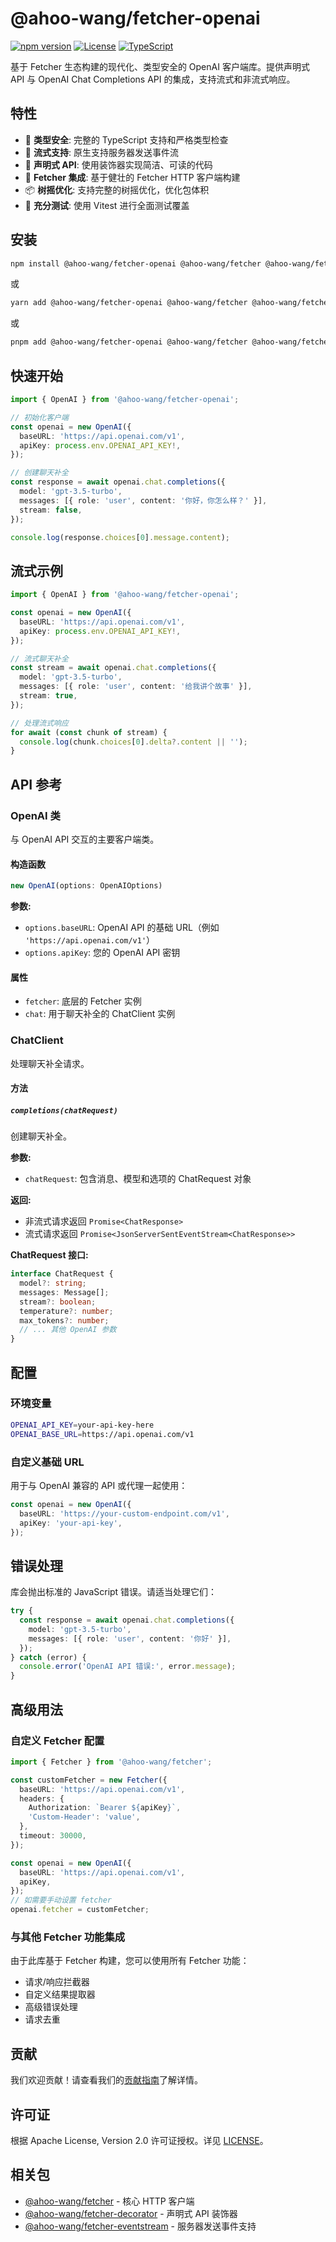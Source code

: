 # @ahoo-wang/fetcher-openai

[![npm version](https://img.shields.io/npm/v/@ahoo-wang/fetcher-openai.svg)](https://www.npmjs.com/package/@ahoo-wang/fetcher-openai)
[![License](https://img.shields.io/badge/License-Apache%202.0-blue.svg)](https://opensource.org/licenses/Apache-2.0)
[![TypeScript](https://img.shields.io/badge/TypeScript-5.0+-blue.svg)](https://www.typescriptlang.org/)

基于 Fetcher 生态构建的现代化、类型安全的 OpenAI 客户端库。提供声明式 API 与 OpenAI Chat Completions API 的集成，支持流式和非流式响应。

## 特性

- 🚀 **类型安全**: 完整的 TypeScript 支持和严格类型检查
- 📡 **流式支持**: 原生支持服务器发送事件流
- 🎯 **声明式 API**: 使用装饰器实现简洁、可读的代码
- 🔧 **Fetcher 集成**: 基于健壮的 Fetcher HTTP 客户端构建
- 📦 **树摇优化**: 支持完整的树摇优化，优化包体积
- 🧪 **充分测试**: 使用 Vitest 进行全面测试覆盖

## 安装

```bash
npm install @ahoo-wang/fetcher-openai @ahoo-wang/fetcher @ahoo-wang/fetcher-decorator @ahoo-wang/fetcher-eventstream
```

或

```bash
yarn add @ahoo-wang/fetcher-openai @ahoo-wang/fetcher @ahoo-wang/fetcher-decorator @ahoo-wang/fetcher-eventstream
```

或

```bash
pnpm add @ahoo-wang/fetcher-openai @ahoo-wang/fetcher @ahoo-wang/fetcher-decorator @ahoo-wang/fetcher-eventstream
```

## 快速开始

```typescript
import { OpenAI } from '@ahoo-wang/fetcher-openai';

// 初始化客户端
const openai = new OpenAI({
  baseURL: 'https://api.openai.com/v1',
  apiKey: process.env.OPENAI_API_KEY!,
});

// 创建聊天补全
const response = await openai.chat.completions({
  model: 'gpt-3.5-turbo',
  messages: [{ role: 'user', content: '你好，你怎么样？' }],
  stream: false,
});

console.log(response.choices[0].message.content);
```

## 流式示例

```typescript
import { OpenAI } from '@ahoo-wang/fetcher-openai';

const openai = new OpenAI({
  baseURL: 'https://api.openai.com/v1',
  apiKey: process.env.OPENAI_API_KEY!,
});

// 流式聊天补全
const stream = await openai.chat.completions({
  model: 'gpt-3.5-turbo',
  messages: [{ role: 'user', content: '给我讲个故事' }],
  stream: true,
});

// 处理流式响应
for await (const chunk of stream) {
  console.log(chunk.choices[0].delta?.content || '');
}
```

## API 参考

### OpenAI 类

与 OpenAI API 交互的主要客户端类。

#### 构造函数

```typescript
new OpenAI(options: OpenAIOptions)
```

**参数:**

- `options.baseURL`: OpenAI API 的基础 URL（例如 `'https://api.openai.com/v1'`）
- `options.apiKey`: 您的 OpenAI API 密钥

#### 属性

- `fetcher`: 底层的 Fetcher 实例
- `chat`: 用于聊天补全的 ChatClient 实例

### ChatClient

处理聊天补全请求。

#### 方法

##### `completions(chatRequest)`

创建聊天补全。

**参数:**

- `chatRequest`: 包含消息、模型和选项的 ChatRequest 对象

**返回:**

- 非流式请求返回 `Promise<ChatResponse>`
- 流式请求返回 `Promise<JsonServerSentEventStream<ChatResponse>>`

**ChatRequest 接口:**

```typescript
interface ChatRequest {
  model?: string;
  messages: Message[];
  stream?: boolean;
  temperature?: number;
  max_tokens?: number;
  // ... 其他 OpenAI 参数
}
```

## 配置

### 环境变量

```bash
OPENAI_API_KEY=your-api-key-here
OPENAI_BASE_URL=https://api.openai.com/v1
```

### 自定义基础 URL

用于与 OpenAI 兼容的 API 或代理一起使用：

```typescript
const openai = new OpenAI({
  baseURL: 'https://your-custom-endpoint.com/v1',
  apiKey: 'your-api-key',
});
```

## 错误处理

库会抛出标准的 JavaScript 错误。请适当处理它们：

```typescript
try {
  const response = await openai.chat.completions({
    model: 'gpt-3.5-turbo',
    messages: [{ role: 'user', content: '你好' }],
  });
} catch (error) {
  console.error('OpenAI API 错误:', error.message);
}
```

## 高级用法

### 自定义 Fetcher 配置

```typescript
import { Fetcher } from '@ahoo-wang/fetcher';

const customFetcher = new Fetcher({
  baseURL: 'https://api.openai.com/v1',
  headers: {
    Authorization: `Bearer ${apiKey}`,
    'Custom-Header': 'value',
  },
  timeout: 30000,
});

const openai = new OpenAI({
  baseURL: 'https://api.openai.com/v1',
  apiKey,
});
// 如需要手动设置 fetcher
openai.fetcher = customFetcher;
```

### 与其他 Fetcher 功能集成

由于此库基于 Fetcher 构建，您可以使用所有 Fetcher 功能：

- 请求/响应拦截器
- 自定义结果提取器
- 高级错误处理
- 请求去重

## 贡献

我们欢迎贡献！请查看我们的[贡献指南](../../CONTRIBUTING.md)了解详情。

## 许可证

根据 Apache License, Version 2.0 许可证授权。详见 [LICENSE](../../LICENSE)。

## 相关包

- [@ahoo-wang/fetcher](https://github.com/Ahoo-Wang/fetcher/tree/master/packages/fetcher) - 核心 HTTP 客户端
- [@ahoo-wang/fetcher-decorator](https://github.com/Ahoo-Wang/fetcher/tree/master/packages/fetcher-decorator) - 声明式 API 装饰器
- [@ahoo-wang/fetcher-eventstream](https://github.com/Ahoo-Wang/fetcher/tree/master/packages/fetcher-eventstream) - 服务器发送事件支持
